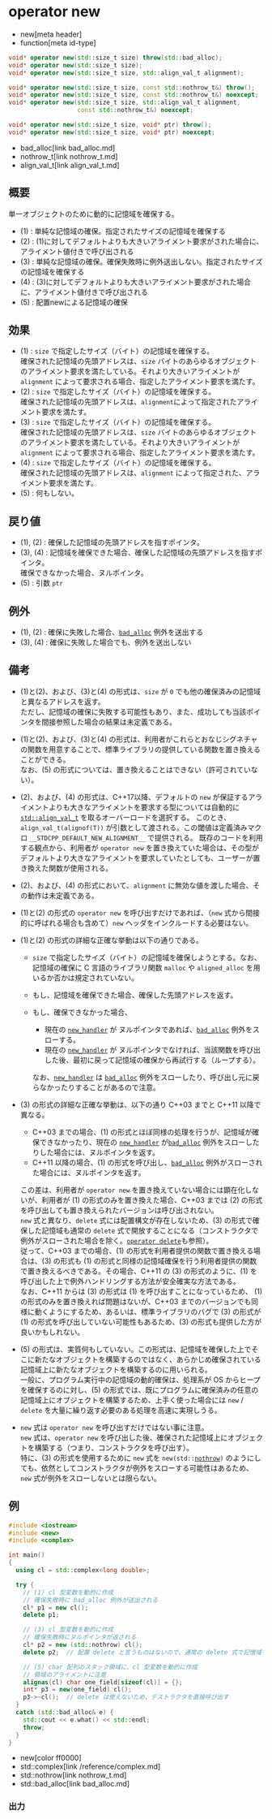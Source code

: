 # operator new
* new[meta header]
* function[meta id-type]

```cpp
void* operator new(std::size_t size) throw(std::bad_alloc);             // (1) C++03 まで
void* operator new(std::size_t size);                                   // (1) C++11 から
void* operator new(std::size_t size, std::align_val_t alignment);       // (2) C++17 から

void* operator new(std::size_t size, const std::nothrow_t&) throw();    // (3) C++03 まで
void* operator new(std::size_t size, const std::nothrow_t&) noexcept;   // (3) C++11 から
void* operator new(std::size_t size, std::align_val_t alignment,
                   const std::nothrow_t&) noexcept;                     // (4) C++17 から

void* operator new(std::size_t size, void* ptr) throw();                // (5) C++03 まで
void* operator new(std::size_t size, void* ptr) noexcept;               // (5) C++11 から
```
* bad_alloc[link bad_alloc.md]
* nothrow_t[link nothrow_t.md]
* align_val_t[link align_val_t.md]


## 概要
単一オブジェクトのために動的に記憶域を確保する。

- (1) : 単純な記憶域の確保。指定されたサイズの記憶域を確保する
- (2) : (1)に対してデフォルトよりも大きいアライメント要求がされた場合に、アライメント値付きで呼び出される
- (3) : 単純な記憶域の確保。確保失敗時に例外送出しない。指定されたサイズの記憶域を確保する
- (4) : (3)に対してデフォルトよりも大きいアライメント要求がされた場合に、アライメント値付きで呼び出される
- (5) : 配置newによる記憶域の確保


## 効果
- (1) : `size` で指定したサイズ（バイト）の記憶域を確保する。  
    確保された記憶域の先頭アドレスは、`size` バイトのあらゆるオブジェクトのアライメント要求を満たしている。それより大きいアライメントが`alignment` によって要求される場合、指定したアライメント要求を満たす。  
- (2) : `size` で指定したサイズ（バイト）の記憶域を確保する。  
    確保された記憶域の先頭アドレスは、`alignment`によって指定されたアライメント要求を満たす。
- (3) : `size` で指定したサイズ（バイト）の記憶域を確保する。  
    確保された記憶域の先頭アドレスは、`size` バイトのあらゆるオブジェクトのアライメント要求を満たしている。それより大きいアライメントが`alignment` によって要求される場合、指定したアライメント要求を満たす。
- (4) : `size` で指定したサイズ（バイト）の記憶域を確保する。  
    確保された記憶域の先頭アドレスは、`alignment` によって指定された、アライメント要求を満たす。
- (5) : 何もしない。


## 戻り値
- (1), (2) : 確保した記憶域の先頭アドレスを指すポインタ。
- (3), (4) : 記憶域を確保できた場合、確保した記憶域の先頭アドレスを指すポインタ。  
    確保できなかった場合、ヌルポインタ。
- (5) : 引数 `ptr`


## 例外
- (1), (2) : 確保に失敗した場合、[`bad_alloc`](bad_alloc.md) 例外を送出する
- (3), (4) : 確保に失敗した場合でも、例外を送出しない


## 備考
- (1)と(2)、および、(3)と(4) の形式は、`size` が `0` でも他の確保済みの記憶域と異なるアドレスを返す。  
    ただし、記憶域の確保に失敗する可能性もあり、また、成功しても当該ポインタを間接参照した場合の結果は未定義である。

- (1)と(2)、および、(3)と(4) の形式は、利用者がこれらとおなじシグネチャの関数を用意することで、標準ライブラリの提供している関数を置き換えることができる。  
    なお、(5) の形式については、置き換えることはできない（許可されていない）。

- (2)、および、(4) の形式は、C++17以降、デフォルトの `new` が保証するアライメントよりも大きなアライメントを要求する型については自動的に [`std::align_val_t`](align_val_t.md) を取るオーバーロードを選択する。
    このとき、`align_val_t(alignof(T))` が引数として渡される。この閾値は定義済みマクロ `__STDCPP_DEFAULT_NEW_ALIGNMENT__` で提供される。
    既存のコードを利用する観点から、利用者が `operator new` を置き換えていた場合は、その型がデフォルトより大きなアライメントを要求していたとしても、ユーザーが置き換えた関数が使用される。

- (2)、および、(4) の形式において、`alignment` に無効な値を渡した場合、その動作は未定義である。

- (1)と(2) の形式の `operator new` を呼び出すだけであれば、（`new` 式から間接的に呼ばれる場合も含めて）`new` ヘッダをインクルードする必要はない。

- (1)と(2) の形式の詳細な正確な挙動は以下の通りである。
    - `size` で指定したサイズ（バイト）の記憶域を確保しようとする。なお、記憶域の確保に C 言語のライブラリ関数 `malloc` や `aligned_alloc` を用いるか否かは規定されていない。
    - もし、記憶域を確保できた場合、確保した先頭アドレスを返す。
    - もし、確保できなかった場合、
        - 現在の [`new_handler`](new_handler.md) が ヌルポインタであれば、[`bad_alloc`](bad_alloc.md) 例外をスローする。
        - 現在の [`new_handler`](new_handler.md) が ヌルポインタでなければ、当該関数を呼び出した後、最初に戻って記憶域の確保から再試行する（ループする）。

        なお、[`new_handler`](new_handler.md) は [`bad_alloc`](bad_alloc.md) 例外をスローしたり、呼び出し元に戻らなかったりすることがあるので注意。

- (3) の形式の詳細な正確な挙動は、以下の通り C++03 までと C++11 以降で異なる。
    - C++03 までの場合、(1) の形式とほぼ同様の処理を行うが、記憶域が確保できなかったり、現在の [`new_handler`](new_handler.md) が[`bad_alloc`](bad_alloc.md) 例外をスローしたりした場合には、ヌルポインタを返す。
    - C++11 以降の場合、(1) の形式を呼び出し、[`bad_alloc`](bad_alloc.md) 例外がスローされた場合には、ヌルポインタを返す。

    この差は、利用者が `operator new` を置き換えていない場合には顕在化しないが、利用者が (1) の形式のみを置き換えた場合、C++03 までは (2) の形式を呼び出しても置き換えられたバージョンは呼び出されない。  
    `new` 式と異なり、`delete` 式には配置構文が存在しないため、(3) の形式で確保した記憶域も通常の `delete` 式で開放することになる（コンストラクタで例外がスローされた場合を除く。[`operator delete`](op_delete.md)も参照）。  
    従って、C++03 までの場合、(1) の形式を利用者提供の関数で置き換える場合は、(3) の形式も (1) の形式と同様の記憶域確保を行う利用者提供の関数で置き換えるべきである。その場合、C++11 の (3) の形式のように、(1) を呼び出した上で例外ハンドリングする方法が安全確実な方法である。  
    なお、C++11 からは (3) の形式は (1) を呼び出すことになっているため、 (1) の形式のみを置き換えれば問題はないが、C++03 までのバージョンでも同様に動くようにするため、あるいは、標準ライブラリのバグで (3) の形式が (1) の形式を呼び出していない可能性もあるため、(3) の形式も提供した方が良いかもしれない。

- (5) の形式は、実質何もしていない。この形式は、記憶域を確保した上でそこに新たなオブジェクトを構築するのではなく、あらかじめ確保されている記憶域上に新たなオブジェクトを構築するのに用いられる。  
    一般に、プログラム実行中の記憶域の動的確保は、処理系が OS からヒープを確保するのに対し、(5) の形式では、既にプログラムに確保済みの任意の記憶域上にオブジェクトを構築するため、上手く使った場合には `new` / `delete` を大量に繰り返す必要のある処理を高速に実現しうる。

- `new` 式は `operator new` を呼び出すだけではない事に注意。  
    `new` 式は、`operator new` を呼び出した後、確保された記憶域上にオブジェクトを構築する（つまり、コンストラクタを呼び出す）。  
    特に、(3) の形式を使用するために `new` 式を `new(std::`[`nothrow`](nothrow_t.md)`)` のようにしても、依然としてコンストラクタが例外をスローする可能性はあるため、`new` 式が例外をスローしないとは限らない。


## 例
```cpp example
#include <iostream>
#include <new>
#include <complex>

int main()
{
  using cl = std::complex<long double>;

  try {
    // (1) cl 型変数を動的に作成
    // 確保失敗時に bad_alloc 例外が送出される
    cl* p1 = new cl();
    delete p1;

    // (3) cl 型変数を動的に作成
    // 確保失敗時にヌルポインタが返される
    cl* p2 = new (std::nothrow) cl();
    delete p2;  // 配置 delete と言うものはないので、通常の delete 式で記憶域を解放する

    // (5) char 配列のスタック領域に、cl 型変数を動的に作成
    // 領域のアライメントに注意
    alignas(cl) char one_field[sizeof(cl)] = {};
    int* p3 = new(one_field) cl();
    p3->~cl();  // delete は使えないため、デストラクタを直接呼び出す
  }
  catch (std::bad_alloc& e) {
    std::cout << e.what() << std::endl;
    throw;
  }
}
```
* new[color ff0000]
* std::complex[link /reference/complex.md]
* std::nothrow[link nothrow_t.md]
* std::bad_alloc[link bad_alloc.md]

### 出力
```
```
